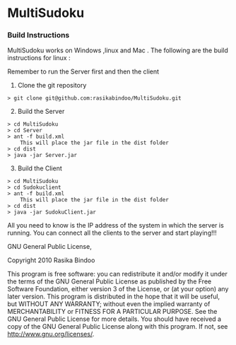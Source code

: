 # MultiSudoku #

### Build Instructions ###

MultiSudoku works on Windows ,linux and Mac . 
The following are the build instructions for linux :

Remember to run the Server first and then the client 

  1. Clone the git repository

	> git clone git@github.com:rasikabindoo/MultiSudoku.git 

  2. Build the Server

	> cd MultiSudoku
	> cd Server
	> ant -f build.xml
		This will place the jar file in the dist folder
	> cd dist
	> java -jar Server.jar

  3. Build the Client

	> cd MultiSudoku
	> cd Sudokuclient
	> ant -f build.xml
		This will place the jar file in the dist folder
	> cd dist
	> java -jar SudokuClient.jar


All you need to know is the IP address of the system in which the server is running.
You can connect all the clients to the server and start playing!!!


GNU General Public License,

Copyright 2010 Rasika Bindoo

This program is free software: you can redistribute it and/or modify it under the terms of the GNU General Public License as published by the Free Software Foundation, either version 3 of the License, or (at your option) any later version. This program is distributed in the hope that it will be useful, but WITHOUT ANY WARRANTY; without even the implied warranty of MERCHANTABILITY or FITNESS FOR A PARTICULAR PURPOSE.  See the GNU General Public License for more details. You should have received a copy of the GNU General Public License along with this program.  If not, see <http://www.gnu.org/licenses/>.

